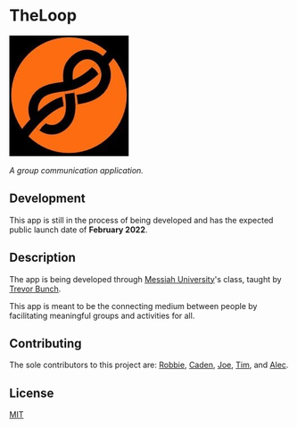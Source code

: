 # TheLoop  
![The Loop Logo. A Knot with "The Loop" in text underneath.](assets/The%20Loop%20Logo%20Cropped.jpg)

*A group communication application.*


## Development

This app is still in the process of being developed and has the expected public launch date of **February 2022**.


## Description

The app is being developed through [Messiah University](https://www.messiah.edu/)'s class, taught by [Trevor Bunch](https://github.com/trevordbunch).

This app is meant to be the connecting medium between people by facilitating meaningful groups and activities for all. 

## Contributing
The sole contributors to this project are: [Robbie](https://github.com/airgo32), [Caden](https://github.com/NedacNostrebor), [Joe](https://github.com/Jmtonnies), [Tim](https://github.com/Tim12-code), and [Alec](https://github.com/alecclyde).

## License
[MIT](https://choosealicense.com/licenses/mit/)